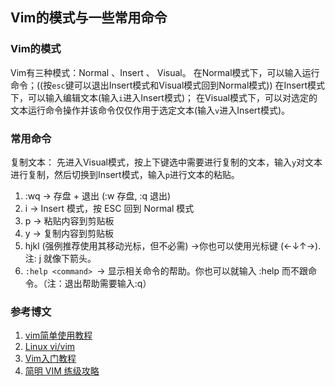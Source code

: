 ## Vim的模式与一些常用命令
### Vim的模式
Vim有三种模式：Normal 、Insert 、 Visual。
在Normal模式下，可以输入运行命令；((按`esc`键可以退出Insert模式和Visual模式回到Normal模式))
在Insert模式下，可以输入编辑文本(输入`i`进入Insert模式)；
在Visual模式下，可以对选定的文本运行命令操作并该命令仅仅作用于选定文本(输入`v`进入Insert模式)。
### 常用命令
复制文本：
先进入Visual模式，按上下键选中需要进行复制的文本，输入`y`对文本进行复制，然后切换到Insert模式，输入`p`进行文本的粘贴。

 1. :wq → 存盘 + 退出 (:w 存盘, :q 退出)  
 2. i → Insert 模式，按 ESC 回到 Normal 模式
 3. p → 粘贴内容到剪贴板
 4. y → 复制内容到剪贴板
 5. hjkl (强例推荐使用其移动光标，但不必需) →你也可以使用光标键 (←↓↑→). 注: j 就像下箭头。
 6. `:help <command> `→ 显示相关命令的帮助。你也可以就输入 :help 而不跟命令。（注：退出帮助需要输入:q）

### 参考博文
1. [vim简单使用教程](https://www.cnblogs.com/lijia0511/p/5644566.html)
2. [Linux vi/vim](http://www.runoob.com/linux/linux-vim.html)
3. [Vim入门教程](http://blog.jobbole.com/86132/)
4. [简明 VIM 练级攻略](https://coolshell.cn/articles/5426.html)

